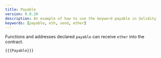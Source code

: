 ```yaml
---
title: Payable
version: 0.8.20
description: An example of how to use the keyword payable in Solidity
keywords: [payable, eth, send, ether]
---
```


Functions and addresses declared `payable` can receive `ether` into the contract.

```solidity
{{{Payable}}}
```
